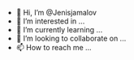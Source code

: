 - 👋 Hi, I’m @Jenisjamalov
- 👀 I’m interested in ...
- 🌱 I’m currently learning ...
- 💞️ I’m looking to collaborate on ...
- 📫 How to reach me ...

<!---
Jenisjamalov/Jenisjamalov is a ✨ special ✨ repository because its `README.md` (this file) appears on your GitHub profile.
You can click the Preview link to take a look at your changes.
--->

